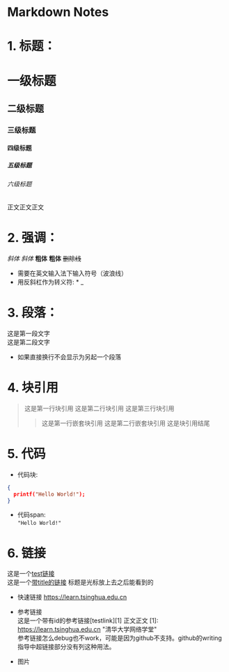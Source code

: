 Markdown Notes
==============

# 1. 标题：
# 一级标题
## 二级标题
### 三级标题
#### 四级标题
##### 五级标题
###### 六级标题
正文正文正文

# 2. 强调：
*斜体*
_斜体_
**粗体**
__粗体__
~~删除线~~
- 需要在英文输入法下输入符号（波浪线）
- 用反斜杠作为转义符: \* \_

# 3. 段落：
这是第一段文字  <br/>这是第二段文字
- 如果直接换行不会显示为另起一个段落

# 4. 块引用
>这是第一行块引用
>这是第二行块引用
>这是第三行块引用
>>这是第一行嵌套块引用
>>这是第二行嵌套块引用
>这是块引用结尾

# 5. 代码
- 代码块:
```json
{
  printf("Hello World!");
}
```

- 代码span:  <br/>
` "Hello World!" `

# 6. 链接
这是一个[test链接](https://www.bing.com)  <br/>
这是一个[带title的链接](https://www.bing.com  "必应") 标题是光标放上去之后能看到的

- 快速链接
<https://learn.tsinghua.edu.cn>

- 参考链接  <br/>
这是一个带有id的参考链接[testlink][1]
正文正文
[1]: https://learn.tsinghua.edu.cn  "清华大学网络学堂"  <br/>
参考链接怎么debug也不work，可能是因为github不支持。github的writing指导中超链接部分没有列这种用法。

- 图片

